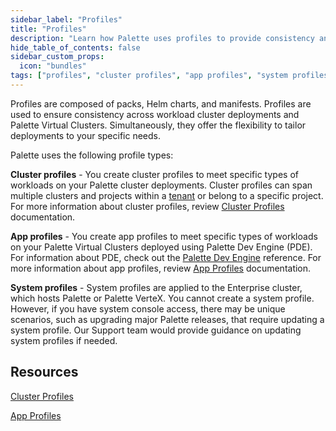 ```yaml
---
sidebar_label: "Profiles"
title: "Profiles"
description: "Learn how Palette uses profiles to provide consistency and flexibility across Kubernetes clusters."
hide_table_of_contents: false
sidebar_custom_props: 
  icon: "bundles"
tags: ["profiles", "cluster profiles", "app profiles", "system profiles"]
---
```


Profiles are composed of packs, Helm charts, and manifests. Profiles are used to ensure consistency across workload cluster deployments and Palette Virtual Clusters. Simultaneously, they offer the flexibility to tailor deployments to your specific needs.

Palette uses the following profile types:

**Cluster profiles** - You create cluster profiles to meet specific types of workloads on your Palette cluster deployments. Cluster profiles can span multiple clusters and projects within a [tenant](../glossary-all.md#tenant) or belong to a specific project. For more information about cluster profiles, review [Cluster Profiles](./cluster-profiles/cluster-profiles.md) documentation.

**App profiles** - You create app profiles to meet specific types of workloads on your Palette Virtual Clusters deployed using Palette Dev Engine (PDE). For information about PDE, check out the [Palette Dev Engine](../devx/devx.md) reference. For more information about app profiles, review [App Profiles](./app-profiles/app-profiles.md) documentation.

**System profiles** - System profiles are applied to the Enterprise cluster, which hosts Palette or Palette VerteX. You cannot create a system profile. However, if you have system console access, there may be unique scenarios, such as upgrading major Palette releases, that require updating a system profile. Our Support team would provide guidance on updating system profiles if needed.


## Resources

[Cluster Profiles](./cluster-profiles/cluster-profiles.md)

[App Profiles](./app-profiles/app-profiles.md)
